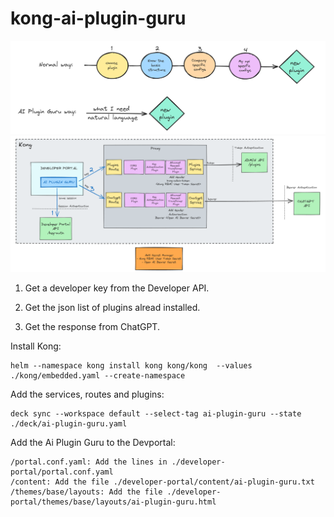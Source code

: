 # kong-ai-plugin-guru


![Screenshot](images/normalway-versus-aipluginguruway.png)
![Screenshot](images/flow.png)

1. Get a developer key from the Developer API.

2. Get the json list of plugins alread installed.

3. Get the response from ChatGPT.


Install Kong:
```
helm --namespace kong install kong kong/kong  --values ./kong/embedded.yaml --create-namespace
```

Add the services, routes and plugins:
```
deck sync --workspace default --select-tag ai-plugin-guru --state ./deck/ai-plugin-guru.yaml
```

Add the Ai Plugin Guru to the Devportal:
```
/portal.conf.yaml: Add the lines in ./developer-portal/portal.conf.yaml
/content: Add the file ./developer-portal/content/ai-plugin-guru.txt
/themes/base/layouts: Add the file ./developer-portal/themes/base/layouts/ai-plugin-guru.html
```